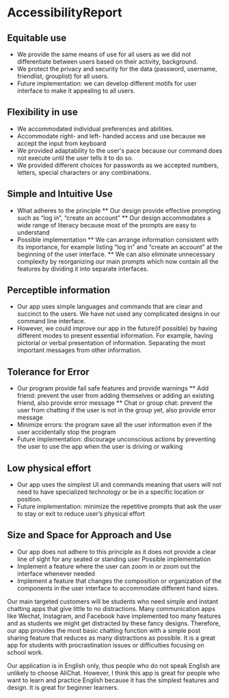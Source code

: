 # AccessibilityReport

## Equitable use
* We provide the same means of use for all users as we did not differentiate between users based on their activity, background.
* We protect the privacy and security for the data (password, username, friendlist, grouplist) for all users.
* Future implementation: we can develop different motifs for user interface to make it appealing to all users. 

## Flexibility in use
* We accommodated individual preferences and abilities.
* Accommodate right- and left- handed access and use because we accept the input from keyboard
* We provided adaptability to the user's pace because our command does not execute until the user tells it to do so.
* We provided different choices for passwords as we accepted numbers, letters, special characters or any combinations.

## Simple and Intuitive Use
* What adheres to the principle
** Our design provide effective prompting such as “log in”, “create an account”
** Our design accommodates a wide range of literacy because most of the prompts are easy to understand
* Possible implementation
** We can arrange information consistent with its importance, for example listing “log in” and “create an account” at the beginning of the user interface.
** We can also eliminate unnecessary complexity by reorganizing our main prompts which now contain all the features by dividing it into separate interfaces. 

## Perceptible information
* Our app uses simple languages and commands that are clear and succinct to the users. We have not used any complicated designs in our command line interface.
* However, we could improve our app in the future(if possible) by having different modes to present essential information. For example, having pictorial or verbal presentation of information. Separating the most important messages from other information. 

## Tolerance for Error
* Our program provide fail safe features and provide warnings
** Add friend: prevent the user from adding themselves or adding an existing friend, also provide error message
** Chat or group chat: prevent the user from chatting if the user is not in the group yet, also provide error message
* Minimize errors: the program save all the user information even if the user accidentally stop the program
* Future implementation: discourage unconscious actions by preventing the user to use the app when the user is driving or walking

## Low physical effort
* Our app uses the simplest UI and commands meaning that users will not need to have specialized technology or be in a specific location or position. 
* Future implementation: minimize the repetitive prompts that ask the user to stay or exit to reduce user’s physical effort

## Size and Space for Approach and Use
* Our app does not adhere to this principle as it does not provide a clear line of sight for any seated or standing user
Possible implementation
* Implement a feature where the user can zoom in or zoom out the interface whenever needed
* Implement a feature that changes the composition or organization of the components in the user interface to accommodate different hand sizes.
 
Our main targeted customers will be students who need simple and instant chatting apps that give little to no distractions. Many communication apps like Wechat, Instagram, and Facebook have implemented too many features and as students we might get distracted by these fancy designs. Therefore, our app provides the most basic chatting function with a simple post sharing feature that reduces as many distractions as possible. It is a great app for students with procrastination issues or difficulties focusing on school work. 

Our application is in English only, thus people who do not speak English are unlikely to choose AliChat. However, I think this app is great for people who want to learn and practice English because it has the simplest features and design. It is great for beginner learners.

